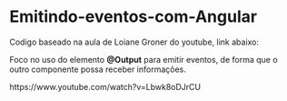# Emitindo-eventos-com-Angular

<p>Codigo baseado na aula de Loiane Groner do youtube, link abaixo:</p>
<p>Foco no uso do elemento <strong>@Output</strong> para emitir eventos, de forma que o outro componente possa receber informações.</p>
<p>https://www.youtube.com/watch?v=Lbwk8oDJrCU</p>
